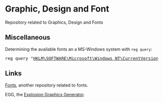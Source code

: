 # Graphic, Design and Font

Repository related to Graphics, Design and Fonts


## Miscellaneous

Determining the available fonts an a MS-Windows system with `reg query`:

<pre>
reg query "<a href="https://github.com/ReneNyffenegger/about-Windows-Registry/tree/master/HKEY_LOCAL_MACHINE/SOFTWARE/Microsoft/Microsoft%20NT/CurrentVersion/Fonts">HKLM\SOFTWARE\Microsoft\Windows NT\CurrentVersion\Fonts</a>"
</pre>


## Links

[Fonts](https://github.com/ReneNyffenegger/Fonts), another repository related to fonts.

EGG, the [Explosion Graphics Generator](https://github.com/ReneNyffenegger/EGG-Explosion-Graphics-Generator).


